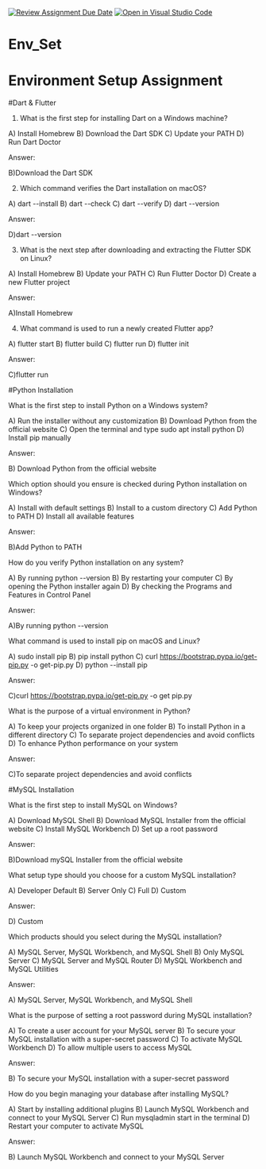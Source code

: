 [![Review Assignment Due Date](https://classroom.github.com/assets/deadline-readme-button-22041afd0340ce965d47ae6ef1cefeee28c7c493a6346c4f15d667ab976d596c.svg)](https://classroom.github.com/a/vnsr1XuU)
[![Open in Visual Studio Code](https://classroom.github.com/assets/open-in-vscode-2e0aaae1b6195c2367325f4f02e2d04e9abb55f0b24a779b69b11b9e10269abc.svg)](https://classroom.github.com/online_ide?assignment_repo_id=17219525&assignment_repo_type=AssignmentRepo)
# Env_Set

# Environment Setup Assignment

#Dart & Flutter

1. What is the first step for installing Dart on a Windows machine?

A) Install Homebrew
B) Download the Dart SDK
C) Update your PATH
D) Run Dart Doctor

Answer:

B)Download the Dart SDK


2. Which command verifies the Dart installation on macOS?

A) dart --install
B) dart --check
C) dart --verify
D) dart --version

Answer:

D)dart --version



3. What is the next step after downloading and extracting the Flutter SDK on Linux?

A) Install Homebrew
B) Update your PATH
C) Run Flutter Doctor
D) Create a new Flutter project

Answer:

A)Install Homebrew



4. What command is used to run a newly created Flutter app?

A) flutter start
B) flutter build
C) flutter run
D) flutter init

Answer:

C)flutter run


#Python Installation

What is the first step to install Python on a Windows system?

A) Run the installer without any customization
B) Download Python from the official website
C) Open the terminal and type sudo apt install python
D) Install pip manually

Answer:

B) Download Python from the official website


Which option should you ensure is checked during Python installation on Windows?

A) Install with default settings
B) Install to a custom directory
C) Add Python to PATH
D) Install all available features

Answer:

B)Add Python to PATH

How do you verify Python installation on any system?

A) By running python --version
B) By restarting your computer
C) By opening the Python installer again
D) By checking the Programs and Features in Control Panel

Answer:

A)By running python --version


What command is used to install pip on macOS and Linux?

A) sudo install pip
B) pip install python
C) curl https://bootstrap.pypa.io/get-pip.py -o get-pip.py
D) python --install pip

Answer:

C)curl https://bootstrap.pypa.io/get-pip.py -o get pip.py


What is the purpose of a virtual environment in Python?

A) To keep your projects organized in one folder
B) To install Python in a different directory
C) To separate project dependencies and avoid conflicts
D) To enhance Python performance on your system

Answer:

C)To separate project dependencies and avoid conflicts


#MySQL Installation

What is the first step to install MySQL on Windows?

A) Download MySQL Shell
B) Download MySQL Installer from the official website
C) Install MySQL Workbench
D) Set up a root password

Answer:

B)Download mySQL Installer from the official website


What setup type should you choose for a custom MySQL installation?

A) Developer Default
B) Server Only
C) Full
D) Custom

Answer:

D) Custom


Which products should you select during the MySQL installation?

A) MySQL Server, MySQL Workbench, and MySQL Shell
B) Only MySQL Server
C) MySQL Server and MySQL Router
D) MySQL Workbench and MySQL Utilities

Answer:

A) MySQL Server, MySQL Workbench, and MySQL Shell


What is the purpose of setting a root password during MySQL installation?

A) To create a user account for your MySQL server
B) To secure your MySQL installation with a super-secret password
C) To activate MySQL Workbench
D) To allow multiple users to access MySQL

Answer:

B) To secure your MySQL installation with a super-secret password


How do you begin managing your database after installing MySQL?

A) Start by installing additional plugins
B) Launch MySQL Workbench and connect to your MySQL Server
C) Run mysqladmin start in the terminal
D) Restart your computer to activate MySQL

Answer:

B) Launch MySQL Workbench and connect to your MySQL Server


